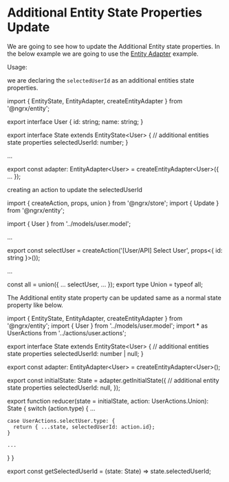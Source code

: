 # Additional Entity State Properties Update

We are going to see how to update the Additional Entity state properties. In the below example we are going to use the [Entity Adapter](https://ngrx.io/guide/entity/adapter) example.

Usage:

we are declaring the `selectedUserId` as an additional entities state properties.

<code-example header="user.reducer.ts">
import { EntityState, EntityAdapter, createEntityAdapter } from '@ngrx/entity';

export interface User {
  id: string;
  name: string;
}

export interface State extends EntityState&lt;User&gt; {
  // additional entities state properties
  selectedUserId: number;
}

...

export const adapter: EntityAdapter&lt;User&gt; = createEntityAdapter&lt;User&gt;({
  ...
});
</code-example>

creating an action to update the selectedUserId

<code-example header="user.actions.ts">
import { createAction, props, union } from '@ngrx/store';
import { Update } from '@ngrx/entity';

import { User } from '../models/user.model';

...

export const selectUser = createAction('[User/API] Select User', props&lt;{ id: string }&gt;());

...

const all = union({
  ...
  selectUser,
  ...
});
export type Union = typeof all;
</code-example>

The Additional entity state property can be updated same as a normal state property like below.

<code-example header="user.reducer.ts">
import { EntityState, EntityAdapter, createEntityAdapter } from '@ngrx/entity';
import { User } from '../models/user.model';
import * as UserActions from '../actions/user.actions';

export interface State extends EntityState&lt;User&gt; {
  // additional entities state properties
  selectedUserId: number | null;
}

export const adapter: EntityAdapter&lt;User&gt; = createEntityAdapter&lt;User&gt;();

export const initialState: State = adapter.getInitialState({
  // additional entity state properties
  selectedUserId: null,
});

export function reducer(state = initialState, action: UserActions.Union): State {
  switch (action.type) {
    ...

    case UserActions.selectUser.type: {
      return { ...state, selectedUserId: action.id};
    }

    ...
  }
}

export const getSelectedUserId = (state: State) => state.selectedUserId;

</code-example>
